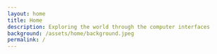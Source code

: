 ```yaml
---
layout: home
title: Home
description: Exploring the world through the computer interfaces
background: /assets/home/background.jpeg
permalink: /
---
```

